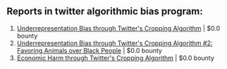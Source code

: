 ## Reports in twitter algorithmic bias program:
1. [Underrepresentation Bias through Twitter's Cropping Algorithm](https://hackerone.com/reports/1294062) | $0.0 bounty
2. [Underrepresentation Bias through Twitter's Cropping Algorithm #2: Favoring Animals over Black People](https://hackerone.com/reports/1294242) | $0.0 bounty
3. [Economic Harm through Twitter's Cropping Algorithm](https://hackerone.com/reports/1290872) | $0.0 bounty